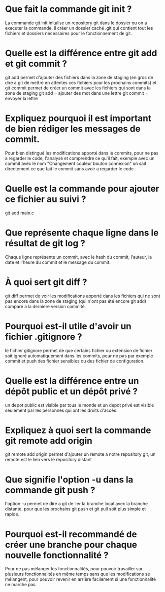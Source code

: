 # Que fait la commande git init ?

La commande git init initalise un repository git dans le dossier ou on a executer la commande, il créer un dossier caché .git qui contient tout les fichiers et dossiers necessaires pour le fonctionnement de git.

# Quelle est la différence entre git add et git commit ?

git add permet d'ajouter des fichiers dans la zone de staging (en gros de dire a git de mettre en attentes ces fichiers pour les prochains commits) et git commit permet de créer un commit avec les fichiers qui sont dans la zone de staging 
git add = ajouter des mot dans une lettre
git commit = envoyer la lettre

# Expliquez pourquoi il est important de bien rédiger les messages de commit.

Pour bien distingué les modifications apporté dans le commits, pour ne pas a regarder le code, l'analysé et comprendre ce qu'il fait, exemple avec un commit avec le nom "Changement couleur bouton connexion" on sait directement ce que fait le commit sans avoir a regarder le code.

# Quelle est la commande pour ajouter ce fichier au suivi ?

git add main.c

# Que représente chaque ligne dans le résultat de git log ?

Chaque ligne représente un commit, avec le hash du commit, l'auteur, la date et l'heure du commit et le message du commit.

# À quoi sert git diff ? 

git diff permet de voir les modifications apporté dans les fichiers qui ne sont pas encore dans la zone de staging (qui n'ont pas été encore git add) comparé a la derniere version commité.

# Pourquoi est-il utile d'avoir un fichier .gitignore ?

le fichier gitignore permet de que certains fichier ou extension de fichier soit ignoré automatiquement dans les commits, pour ne pas par exemple commit et push des fichier sensibles ou des fichier de configuration.

# Quelle est la différence entre un dépôt public et un dépôt privé ?

un depot public est visible par tous le monde et un depot privé est visible seulement par les personnes qui ont les droits d'accès.

# Expliquez à quoi sert la commande git remote add origin 

git remote add origin permet d'ajouter un remote a notre repository git, un remote est le lien vers le repository distant 

# Que signifie l'option -u dans la commande git push ?

l'option -u permet de dire a git de lier la branche local avec la branche distante, pour que les prochains git push et git pull soit plus simple et rapide.

# Pourquoi est-il recommandé de créer une branche pour chaque nouvelle fonctionnalité ?

Pour ne pas mélanger les fonctionnalités, pour pouvoir travailler sur plusieurs fonctionnalités en même temps sans que les modifications se mélangent, pour pouvoir revenir en arrière facilement si une fonctionnalité ne marche pas.